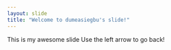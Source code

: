 ```yaml
---
layout: slide
title: "Welcome to dumeasiegbu's slide!"
---
```

This is my awesome slide 
Use the left arrow to go back!
